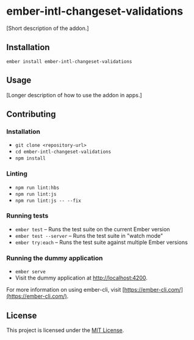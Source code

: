 ember-intl-changeset-validations
==============================================================================

[Short description of the addon.]

Installation
------------------------------------------------------------------------------

```
ember install ember-intl-changeset-validations
```


Usage
------------------------------------------------------------------------------

[Longer description of how to use the addon in apps.]


Contributing
------------------------------------------------------------------------------

### Installation

* `git clone <repository-url>`
* `cd ember-intl-changeset-validations`
* `npm install`

### Linting

* `npm run lint:hbs`
* `npm run lint:js`
* `npm run lint:js -- --fix`

### Running tests

* `ember test` – Runs the test suite on the current Ember version
* `ember test --server` – Runs the test suite in "watch mode"
* `ember try:each` – Runs the test suite against multiple Ember versions

### Running the dummy application

* `ember serve`
* Visit the dummy application at [http://localhost:4200](http://localhost:4200).

For more information on using ember-cli, visit [https://ember-cli.com/](https://ember-cli.com/).

License
------------------------------------------------------------------------------

This project is licensed under the [MIT License](LICENSE.md).
